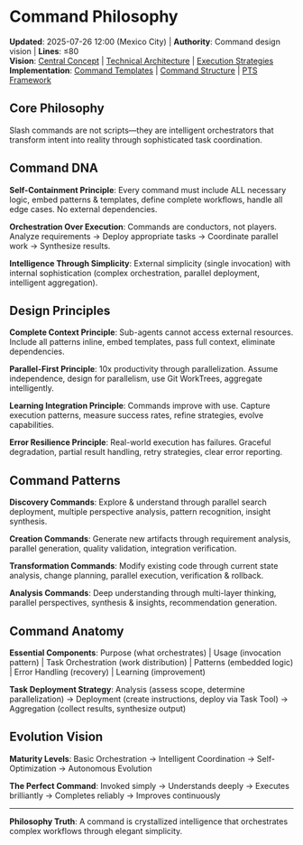 # Command Philosophy

**Updated**: 2025-07-26 12:00 (Mexico City) | **Authority**: Command design vision | **Lines**: ≤80  
**Vision**: [Central Concept](concept-vision.md) | [Technical Architecture](architecture-vision.md) | [Execution Strategies](execution-vision.md)  
**Implementation**: [Command Templates](../templates/command-template.md) | [Command Structure](../rules/command-structure-standard.md) | [PTS Framework](../core/pts-framework.md)

## Core Philosophy
Slash commands are not scripts—they are intelligent orchestrators that transform intent into reality through sophisticated task coordination.

## Command DNA

**Self-Containment Principle**: Every command must include ALL necessary logic, embed patterns & templates, define complete workflows, handle all edge cases. No external dependencies.

**Orchestration Over Execution**: Commands are conductors, not players. Analyze requirements → Deploy appropriate tasks → Coordinate parallel work → Synthesize results.

**Intelligence Through Simplicity**: External simplicity (single invocation) with internal sophistication (complex orchestration, parallel deployment, intelligent aggregation).

## Design Principles

**Complete Context Principle**: Sub-agents cannot access external resources. Include all patterns inline, embed templates, pass full context, eliminate dependencies.

**Parallel-First Principle**: 10x productivity through parallelization. Assume independence, design for parallelism, use Git WorkTrees, aggregate intelligently.

**Learning Integration Principle**: Commands improve with use. Capture execution patterns, measure success rates, refine strategies, evolve capabilities.

**Error Resilience Principle**: Real-world execution has failures. Graceful degradation, partial result handling, retry strategies, clear error reporting.

## Command Patterns

**Discovery Commands**: Explore & understand through parallel search deployment, multiple perspective analysis, pattern recognition, insight synthesis.

**Creation Commands**: Generate new artifacts through requirement analysis, parallel generation, quality validation, integration verification.

**Transformation Commands**: Modify existing code through current state analysis, change planning, parallel execution, verification & rollback.

**Analysis Commands**: Deep understanding through multi-layer thinking, parallel perspectives, synthesis & insights, recommendation generation.

## Command Anatomy

**Essential Components**: Purpose (what orchestrates) | Usage (invocation pattern) | Task Orchestration (work distribution) | Patterns (embedded logic) | Error Handling (recovery) | Learning (improvement)

**Task Deployment Strategy**: Analysis (assess scope, determine parallelization) → Deployment (create instructions, deploy via Task Tool) → Aggregation (collect results, synthesize output)

## Evolution Vision
**Maturity Levels**: Basic Orchestration → Intelligent Coordination → Self-Optimization → Autonomous Evolution

**The Perfect Command**: Invoked simply → Understands deeply → Executes brilliantly → Completes reliably → Improves continuously

---

**Philosophy Truth**: A command is crystallized intelligence that orchestrates complex workflows through elegant simplicity.
